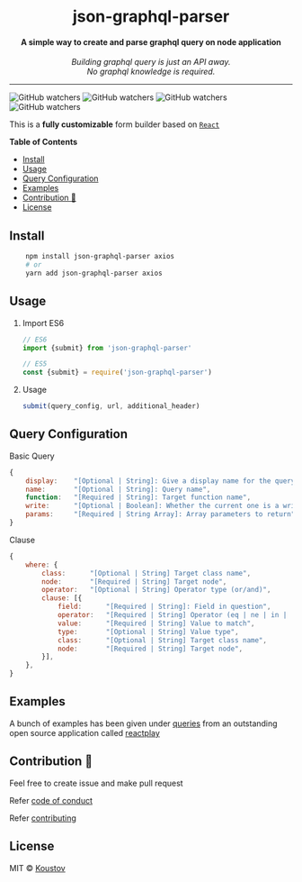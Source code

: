 <div align="center">
   <p>
    <h1>json-graphql-parser</h1>
    <h4>A simple way to create and parse graphql query on node application</h1>
  </p>
  <p>
     <i>Building graphql query is just an API away.</i>
     <br/>
     <i>No graphql knowledge is required.</i>
     <br/>
  </p>

  <p>

  </p>
</div>

---

![GitHub watchers](https://img.shields.io/github/watchers/koustov/json-graphql-parser.svg?logo=github&label=Watch) ![GitHub watchers](https://img.shields.io/github/issues/koustov/json-graphql-parser?logo=github&label=Issues) ![GitHub watchers](https://img.shields.io/github/stars/koustov/json-graphql-parser?logo=github&label=Stars) ![GitHub watchers](https://img.shields.io/npm/dt/json-graphql-parser.svg?logo=npm&label=downloads)

This is a **fully customizable** form builder based on [`React`](https://facebook.github.io/react/)

**Table of Contents**

- [Install](#install)
- [Usage](#usage)
- [Query Configuration](#query-configuration)
- [Examples](#examples)
- [Contribution 🍰](#contribution-)
- [License](#license)


## Install 

```bash
    npm install json-graphql-parser axios
    # or
    yarn add json-graphql-parser axios
```
## Usage

1. Import
    ES6
    ```javascript
    // ES6
    import {submit} from 'json-graphql-parser'
    
    // ES5
    const {submit} = require('json-graphql-parser')
    ```
2. Usage
   ```javascript
   submit(query_config, url, additional_header)
   ```

## Query Configuration
    
Basic Query

```javascript
{
    display:    "[Optional | String]: Give a display name for the query",
    name:       "[Optional | String]: Query name",
    function:   "[Required | String]: Target function name",
    write:      "[Optional | Boolean]: Whether the current one is a write query",
    params:     "[Required | String Array]: Array parameters to return"
}
```

Clause

```javascript
{
    where: {
        class:      "[Optional | String] Target class name",
        node:       "[Required | String] Target node",
        operator:   "[Optional | String] Operator type (or/and)",
        clause: [{
            field:      "[Required | String]: Field in question",
            operator:   "[Required | String] Operator (eq | ne | in | ...)",
            value:      "[Required | String] Value to match",
            type:       "[Optional | String] Value type",
            class:      "[Optional | String] Target class name",
            node:       "[Required | String] Target node",
        }],
    },
}
```

## Examples 
A bunch of examples has been given under [queries](./example/queries/) from an outstanding open source  application called [reactplay](https://www.reactplay.io)

## Contribution 🍰

Feel free to create issue and make pull request

Refer [code of conduct ](./CODE_OF_CONDUCT.md)

Refer [contributing ](./CONTRIBUTING.md)

## License

MIT © [Koustov](https://github.com/koustov)